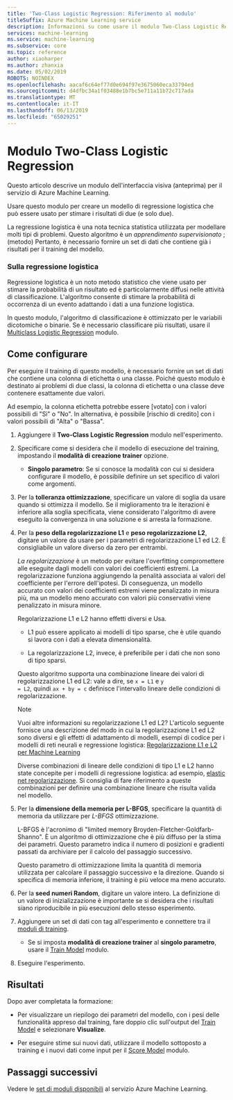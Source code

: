 ```yaml
---
title: 'Two-Class Logistic Regression: Riferimento al modulo'
titleSuffix: Azure Machine Learning service
description: Informazioni su come usare il modulo Two-Class Logistic Regression nel servizio Azure Machine Learning per creare un modello di regressione logistica che può essere usato per stimare i risultati di due (e solo due).
services: machine-learning
ms.service: machine-learning
ms.subservice: core
ms.topic: reference
author: xiaoharper
ms.author: zhanxia
ms.date: 05/02/2019
ROBOTS: NOINDEX
ms.openlocfilehash: aacaf6c64ef77d0e694f97e3675060eca33794ed
ms.sourcegitcommit: d4dfbc34a1f03488e1b7bc5e711a11b72c717ada
ms.translationtype: MT
ms.contentlocale: it-IT
ms.lasthandoff: 06/13/2019
ms.locfileid: "65029251"
---
```

# <a name="two-class-logistic-regression-module"></a>Modulo Two-Class Logistic Regression

Questo articolo descrive un modulo dell'interfaccia visiva (anteprima) per il servizio di Azure Machine Learning.

Usare questo modulo per creare un modello di regressione logistica che può essere usato per stimare i risultati di due (e solo due). 

La regressione logistica è una nota tecnica statistica utilizzata per modellare molti tipi di problemi. Questo algoritmo è un *apprendimento supervisionato* ; (metodo)  Pertanto, è necessario fornire un set di dati che contiene già i risultati per il training del modello.  

### <a name="about-logistic-regression"></a>Sulla regressione logistica  

Regressione logistica è un noto metodo statistico che viene usato per stimare la probabilità di un risultato ed è particolarmente diffusi nelle attività di classificazione. L'algoritmo consente di stimare la probabilità di occorrenza di un evento adattando i dati a una funzione logistica.
  
In questo modulo, l'algoritmo di classificazione è ottimizzato per le variabili dicotomiche o binarie. Se è necessario classificare più risultati, usare il [Multiclass Logistic Regression](./multiclass-logistic-regression.md) modulo.

##  <a name="how-to-configure"></a>Come configurare  

Per eseguire il training di questo modello, è necessario fornire un set di dati che contiene una colonna di etichetta o una classe. Poiché questo modulo è destinato ai problemi di due classi, la colonna di etichetta o una classe deve contenere esattamente due valori. 

Ad esempio, la colonna etichetta potrebbe essere [votato] con i valori possibili di "Sì" o "No". In alternativa, è possibile [rischio di credito] con i valori possibili di "Alta" o "Bassa". 
  
1.  Aggiungere il **Two-Class Logistic Regression** modulo nell'esperimento.  
  
2.  Specificare come si desidera che il modello di esecuzione del training, impostando il **modalità di creazione trainer** opzione.  
  
    -   **Singolo parametro**: Se si conosce la modalità con cui si desidera configurare il modello, è possibile definire un set specifico di valori come argomenti.  
  
3.  Per la **tolleranza ottimizzazione**, specificare un valore di soglia da usare quando si ottimizza il modello. Se il miglioramento tra le iterazioni è inferiore alla soglia specificata, viene considerato l'algoritmo di avere eseguito la convergenza in una soluzione e si arresta la formazione.  
  
4.  Per la **peso della regolarizzazione L1** e **peso regolarizzazione L2**, digitare un valore da usare per i parametri di regolarizzazione L1 ed L2. È consigliabile un valore diverso da zero per entrambi.  
  
     *La regolarizzazione* è un metodo per evitare l'overfitting compromettere alle eseguite dagli modelli con valori dei coefficienti estremi. La regolarizzazione funziona aggiungendo la penalità associata ai valori del coefficiente per l'errore dell'ipotesi. Di conseguenza, un modello accurato con valori dei coefficienti estremi viene penalizzato in misura più, ma un modello meno accurato con valori più conservativi viene penalizzato in misura minore.  
  
     Regolarizzazione L1 e L2 hanno effetti diversi e Usa.  
  
    -   L1 può essere applicato ai modelli di tipo sparse, che è utile quando si lavora con i dati a elevata dimensionalità.  
  
    -   La regolarizzazione L2, invece, è preferibile per i dati che non sono di tipo sparsi.  
  
     Questo algoritmo supporta una combinazione lineare dei valori di regolarizzazione L1 ed L2: vale a dire, se <code>x = L1</code> e <code>y = L2</code>, quindi <code>ax + by = c</code> definisce l'intervallo lineare delle condizioni di regolarizzazione.  
  
    > [!NOTE]
    >  Vuoi altre informazioni su regolarizzazione L1 ed L2? L'articolo seguente fornisce una descrizione del modo in cui la regolarizzazione L1 ed L2 sono diversi e gli effetti di adattamento di modelli, esempi di codice per i modelli di reti neurali e regressione logistica:  [Regolarizzazione L1 e L2 per Machine Learning](https://msdn.microsoft.com/magazine/dn904675.aspx)  
    >
    > Diverse combinazioni di lineare delle condizioni di tipo L1 e L2 hanno state concepite per i modelli di regressione logistica: ad esempio, [elastic net regolarizzazione](https://wikipedia.org/wiki/Elastic_net_regularization). Si consiglia di fare riferimento a queste combinazioni per definire una combinazione lineare che risulta valida nel modello.
      
5.  Per la **dimensione della memoria per L-BFGS**, specificare la quantità di memoria da utilizzare per *L-BFGS* ottimizzazione.  
  
     L-BFGS è l'acronimo di "limited memory Broyden-Fletcher-Goldfarb-Shanno". È un algoritmo di ottimizzazione che è più diffuso per la stima dei parametri. Questo parametro indica il numero di posizioni e gradienti passati da archiviare per il calcolo del passaggio successivo.  
  
     Questo parametro di ottimizzazione limita la quantità di memoria utilizzata per calcolare il passaggio successivo e la direzione. Quando si specifica di memoria inferiore, il training è più veloce ma meno accurato.  
  
6.  Per la **seed numeri Random**, digitare un valore intero. La definizione di un valore di inizializzazione è importante se si desidera che i risultati siano riproducibile in più esecuzioni dello stesso esperimento.  
  
  
8. Aggiungere un set di dati con tag all'esperimento e connettere tra il [moduli di training](module-reference.md).  
  
    -   Se si imposta **modalità di creazione trainer** al **singolo parametro**, usare il [Train Model](./train-model.md) modulo.  
  
9. Eseguire l'esperimento.  
  
## <a name="results"></a>Risultati

Dopo aver completata la formazione:

+ Per visualizzare un riepilogo dei parametri del modello, con i pesi delle funzionalità appreso dal training, fare doppio clic sull'output del [Train Model](./train-model.md) e selezionare **Visualize**.   
  
+ Per eseguire stime sui nuovi dati, utilizzare il modello sottoposto a training e i nuovi dati come input per il [Score Model](./score-model.md) modulo. 


## <a name="next-steps"></a>Passaggi successivi

Vedere le [set di moduli disponibili](module-reference.md) al servizio Azure Machine Learning. 